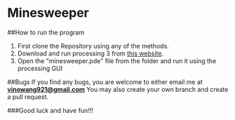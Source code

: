 # Minesweeper


##How to run the program
1. First clone the Repository using any of the methods.
2. Download and run processing 3 from [this website](https://processing.org/download). 
3. Open the "minesweeper.pde" file from the folder and run it using the processing GUI

##Bugs
If you find any bugs, you are welcome to either email me at **vinowang921@gmail.com**
You may also create your own branch and create a pull request.

###Good luck and have fun!!!
